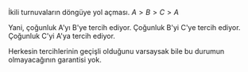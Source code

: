  İkili turnuvaların döngüye yol açması. $A>B>C>A$
 
 Yani, çoğunluk A'yı B'ye tercih ediyor. Çoğunluk B'yi C'ye tercih ediyor. Çoğunluk C'yi A'ya tercih ediyor.
 
 Herkesin tercihlerinin geçişli olduğunu varsaysak bile bu durumun olmayacağının garantisi yok.